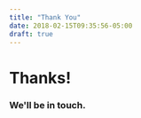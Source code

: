 ```yaml
---
title: "Thank You"
date: 2018-02-15T09:35:56-05:00
draft: true
---
```


# Thanks!

### We'll be in touch.